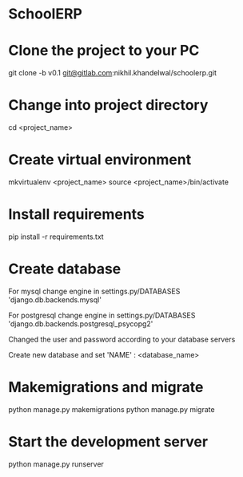 # SchoolERP

# Clone the project to your PC

git clone -b v0.1 git@gitlab.com:nikhil.khandelwal/schoolerp.git

# Change into project directory

cd <project_name>

# Create virtual environment

mkvirtualenv <project_name>
source <project_name>/bin/activate

# Install requirements

pip install -r requirements.txt

# Create database 

For mysql change engine in settings.py/DATABASES
'django.db.backends.mysql'

For postgresql change engine in settings.py/DATABASES
'django.db.backends.postgresql_psycopg2'

Changed the user and password according to your database servers

Create new database and set 'NAME' : <database_name>


# Makemigrations and migrate
python manage.py makemigrations
python manage.py migrate

# Start the development server

python manage.py runserver

